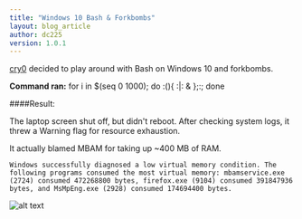 ```yaml
---
title: "Windows 10 Bash & Forkbombs"
layout: blog_article
author: dc225
version: 1.0.1
---
```


[cry0](https://nolacon.com/speaker/cry0/) decided to play around with Bash on Windows 10 and forkbombs.

**Command ran:** for i in $(seq 0 1000); do :(){ :|: & };:; done

####Result:

The laptop screen shut off, but didn't reboot. After checking system logs, it threw a Warning flag for resource exhaustion.

It actually blamed MBAM for taking up ~400 MB of RAM.

```Windows successfully diagnosed a low virtual memory condition. The following programs consumed the most virtual memory: mbamservice.exe (2724) consumed 472268800 bytes, firefox.exe (9104) consumed 391847936 bytes, and MsMpEng.exe (2928) consumed 174694400 bytes.```

![alt text](http://i.imgur.com/14MPvtM.png "Fork Bomb")
